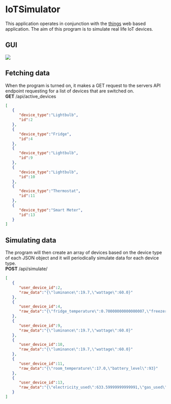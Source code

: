 # IoTSimulator
This application operates in conjunction with the [things](https://github.com/uche1/things/) web based application. The aim of this program is to simulate real life IoT devices.

## GUI
<img src="http://i.imgur.com/gIusxuC.png">

## Fetching data
When the program is turned on, it makes a GET request to the servers API endpoint requesting for a list of devices that are switched on. 
<br>
<b>GET</b>
/api/active_devices<br>
```json
[  
   {  
      "device_type":"Lightbulb",
      "id":2
   },
   {  
      "device_type":"Fridge",
      "id":4
   },
   {  
      "device_type":"Lightbulb",
      "id":9
   },
   {  
      "device_type":"Lightbulb",
      "id":10
   },
   {  
      "device_type":"Thermostat",
      "id":11
   },
   {  
      "device_type":"Smart Meter",
      "id":13
   }
]
```

## Simulating data
The program will then create an array of  devices based on the device type of each JSON object and it will periodically simulate data for each device type.
<br>
<b>POST</b>
/api/simulate/<br>
```json
[  
   {  
      "user_device_id":2,
      "raw_data":"{\"luminance\":19.7,\"wattage\":60.0}"
   },
   {  
      "user_device_id":4,
      "raw_data":"{\"fridge_temperature\":0.70000000000000007,\"freezer_temperature\":-3.8000000000000003}"
   },
   {  
      "user_device_id":9,
      "raw_data":"{\"luminance\":19.7,\"wattage\":60.0}"
   },
   {  
      "user_device_id":10,
      "raw_data":"{\"luminance\":19.7,\"wattage\":60.0}"
   },
   {  
      "user_device_id":11,
      "raw_data":"{\"room_temperature\":17.0,\"battery_level\":93}"
   },
   {  
      "user_device_id":13,
      "raw_data":"{\"electricity_used\":633.59999999999991,\"gas_used\":867.40000000000009}"
   }
]
```

